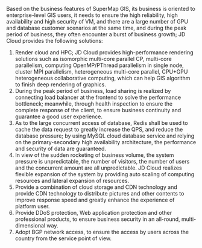 Based on the business features of SuperMap GIS, its business is oriented to enterprise-level GIS users, it needs to ensure the high reliability, high availability and high security of VM, and there are a large number of GPU and database customer scenarios at the same time, and during the peak period of business, they often encounter a burst of business growth; JD Cloud provides the following solutions:<br/>
1.	Render cloud and HPC; JD Cloud provides high-performance rendering solutions such as isomorphic multi-core parallel CP, multi-core parallelism, computing OpenMP/PThread parallelism in single node, cluster MPI parallelism, heterogeneous multi-core parallel, CPU+GPU heterogeneous collaborative computing, which can help GIS algorithm to finish deep rendering of graphics. <br/>
2.	During the peak period of business, load sharing is realized by connecting load balancer at the frontend to solve the performance bottleneck; meanwhile, through health inspection to ensure the complete response of the client, to ensure business continuity and guarantee a good user experience. <br/>
3.	As to the large concurrent access of database, Redis shall be used to cache the data request to greatly increase the QPS, and reduce the database pressure; by using MySQL cloud database service and relying on the primary-secondary high availability architecture, the performance and security of data are guaranteed. <br/>
4.	In view of the sudden rocketing of business volume, the system pressure is unpredictable, the number of visitors, the number of users and the concurrent amount are all unpredictable. JD Cloud realizes flexible expansion of the system by providing auto scaling of computing resources and lateral expansion of resources. <br/>
5.	Provide a combination of cloud storage and CDN technology and provide CDN technology to distribute pictures and other contents to improve response speed and greatly enhance the experience of platform user. <br/>
6.	Provide DDoS protection, Web application protection and other professional products, to ensure business security in an all-round, multi-dimensional way. <br/>
7.	Adopt BGP network access, to ensure the access by users across the country from the service point of view.